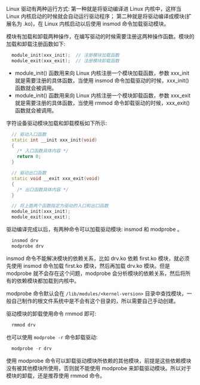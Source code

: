 
Linux 驱动有两种运行方式: 第一种就是将驱动编译进 Linux 内核中，这样当 Linux 内核启动的时候就会自动运行驱动程序； 第二种就是将驱动编译成模块(扩展名为 .ko)，在 Linux 内核启动以后使用 insmod 命令加载驱动模块。

模块有加载和卸载两种操作，在编写驱动的时候需要注册这两种操作函数。模块的加载和卸载注册函数如下:
```c++
  module_init(xxx_init);  // 注册模块加载函数
  module_exit(xxx_exit);  // 注册模块卸载函数
```
- module_init() 函数用来向 Linux 内核注册一个模块加载函数，参数 xxx_init 就是需要注册的具体函数，当使用 insmod 命令加载驱动的时候，xxx_init() 函数就会被调用。
- module_init() 函数用来向 Linux 内核注册一个模块卸载函数，参数 xxx_exit 就是需要注册的具体函数，当使用 rmmod 命令卸载驱动的时候，xxx_exit() 函数就会被调用。

字符设备驱动模块加载和卸载模板如下所示:
```c++
  // 驱动入口函数
  static int __init xxx_init(void)
  {
    /* 入口函数具体内容 */
    return 0;
  }

  // 驱动出口函数
  static void __exit xxx_exit(void)
  {
    /* 出口函数具体内容 */
  }

  // 将上面两个函数指定为驱动的入口和出口函数
  module_init(xxx_init);
  module_exit(xxx_exit);
```

驱动编译完成以后，有两种命令可以加载驱动模块: insmod 和 modprobe 。
```s
  insmod drv
  modprobe drv
```
insmod 命令不能解决模块的依赖关系，比如 drv.ko 依赖 first.ko 模块，就必须先使用 insmod 命令加载 first.ko 模块，然后再加载 drv.ko 模块。但是 modprobe 就不会存在这个问题，modprobe 会分析模块的依赖关系，然后将所有的依赖模块都加载到内核中。

modprobe 命令默认会在 `/lib/modules/<kernel-version>` 目录中查找模块，一般自己制作的根文件系统中是不会有这个目录的，所以需要自己手动创建。

驱动模块的卸载使用命令 rmmod 即可:
```s
  rmmod drv
```
也可以使用 `modprobe -r` 命令卸载驱动:
```s
  modprobe -r drv
```
使用 modprobe 命令可以卸载驱动模块所依赖的其他模块，前提是这些依赖模块没有被其他模块所使用，否则就不能使用 modprobe 来卸载驱动模块。所以对于模块的卸载，还是推荐使用 rmmod 命令。
